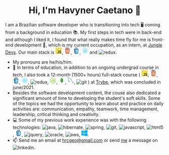 <h1 align="center">Hi, I'm Havyner Caetano 👋</h1>

I am a Brazilian software developer who is transitioning into tech 🖥️ coming from a background in education 📚. My first steps in tech were in back-end and although I liked it, I found that what really makes time fly for me is front-end development 🚀, which is my current occupation, as an intern, at [Jungle Devs](https://jungledevs.com/). Our main stack is <img src="https://raw.githubusercontent.com/devicons/devicon/master/icons/javascript/javascript-original.svg" alt="javascript" width="20" height="20"/>,
    <img src="https://raw.githubusercontent.com/devicons/devicon/master/icons/html5/html5-original-wordmark.svg" alt="html5" width="20" height="20"/>, 
    <img src="https://raw.githubusercontent.com/devicons/devicon/master/icons/css3/css3-original-wordmark.svg" alt="css3" width="20" height="20"/>, 
    <img src="https://raw.githubusercontent.com/devicons/devicon/master/icons/react/react-original.svg" alt="react" width="20" height="20"/> and 
    <img src="https://img.icons8.com/color/100/000000/redux.png" alt="redux" width="20" height="20"/>.
- My pronouns are he/his/him.
- :seedling: In terms of education, in addition to an ongoing undergrad course in tech, I also took a 12-month (1500+ hours) full-stack course (
    <img src="https://raw.githubusercontent.com/devicons/devicon/master/icons/javascript/javascript-original.svg" alt="javascript" width="20" height="20"/>, 
    <img src="https://raw.githubusercontent.com/devicons/devicon/master/icons/html5/html5-original-wordmark.svg" alt="html5" width="20" height="20"/>, 
    <img src="https://raw.githubusercontent.com/devicons/devicon/master/icons/css3/css3-original-wordmark.svg" alt="css3" width="20" height="20"/>, 
    <img src="https://raw.githubusercontent.com/devicons/devicon/master/icons/react/react-original.svg" alt="react" width="20" height="20"/>, 
    <img src="https://img.icons8.com/color/100/000000/redux.png" alt="redux" width="20" height="20"/>, 
    <img src="https://raw.githubusercontent.com/devicons/devicon/master/icons/nodejs/nodejs-original.svg" alt="node" width="20" height="20"/>, 
    <img src="https://raw.githubusercontent.com/devicons/devicon/master/icons/mongodb/mongodb-original.svg" alt="mongodb" width="20" height="20"/>, 
    <img src="https://raw.githubusercontent.com/devicons/devicon/master/icons/mysql/mysql-original.svg" alt="mysql" width="20" height="20"/>,
    <img src="https://img.icons8.com/color/48/000000/git.png" alt="git" width="20" height="20"/>
  ) at <a href="https://www.betrybe.com">Trybe</a>, which was concluded in june/2021.
- Besides the software development content, the couse also dedicated a significant amount of time to developing the student's soft skills. Some of the topics we had the opportunity to learn about and practice on daily activities are: communication, empathy, teamwork, time management, leadership, critical thinking and creativity. 
- :computer: Some of my previous work experience was with the following technologies: 
    <img src="https://img.icons8.com/color/48/000000/java-coffee-cup-logo.png" alt="java" width="20" height="20"/>,
    <img src="https://javaetmoi.com/wp-content/uploads/2014/04/logo-hibernate.png" alt="hibernate" width="20" height="20"/>,
    <img src="https://i.stack.imgur.com/irUrQ.png" alt="spring" width="20" height="20"/>,
    <img src="https://img.icons8.com/color/48/000000/git.png" alt="git" width="20" height="20"/>, 
    <img src="https://logos-download.com/wp-content/uploads/2019/01/JavaScript_Logo.png" alt="javascript" width="20" height="20"/>, 
    <img src="https://www.w3.org/html/logo/downloads/HTML5_Badge_32.png" alt="html5" width="20" height="20"/>, 
    <img src="https://raw.githubusercontent.com/devicons/devicon/master/icons/css3/css3-original-wordmark.svg" alt="css3" width="20" height="20"/>, 
    <img src="https://bs-uploads.toptal.io/blackfish-uploads/components/skill_page/content/logo_file/logo/195509/regular_82x82_jquery-61c323b5e33214d6c3d442ed276eab68.png" alt="jquery" width="20" height="20"/>, 
    <img src="https://img.icons8.com/color/48/000000/oracle-logo.png" alt="oracle" width="20" height="20"/>, 
    <img src="https://upload.wikimedia.org/wikipedia/commons/9/93/Amazon_Web_Services_Logo.svg" alt="aws" width="20" height="20"/>,
    <img src="https://raw.githubusercontent.com/devicons/devicon/master/icons/windows8/windows8-original.svg" alt="windows" width="20" height="20"/>.
- :mailbox: Send me an email at hrcgeo@gmail.com or send <a href="https://www.linkedin.com/in/havyner-caetano-8ba812123">me</a> a message on <img src="https://img.icons8.com/color/48/000000/linkedin.png" alt="linkedin" width="20" height="20"/>.



